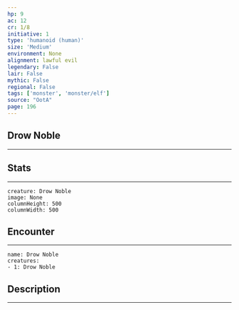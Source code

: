 ```yaml
---
hp: 9
ac: 12
cr: 1/8
initiative: 1
type: 'humanoid (human)'    
size: 'Medium'
environment: None
alignment: lawful evil
legendary: False
lair: False
mythic: False
regional: False
tags: ['monster', 'monster/elf']
source: "OotA"
page: 196
---
```


## Drow Noble
---



## Stats
---

```statblock
creature: Drow Noble
image: None
columnHeight: 500
columnWidth: 500
```

## Encounter
---

```encounter-table
name: Drow Noble
creatures:
- 1: Drow Noble
```

## Description
---




